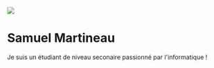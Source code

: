 <img src="https://raw.githubusercontent.com/Samuel-Martineau/Samuel-Martineau/master/wave.png" />

# Samuel Martineau

Je suis un étudiant de niveau seconaire passionné par l'informatique !
